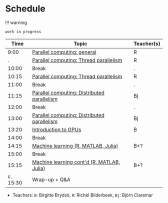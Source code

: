 # Schedule

!!! warning

    work in progress

<!-- markdownlint-disable MD013 --><!-- Tables cannot be split up over lines, hence will break 80 characters per line -->

Time  | Topic                                                                            | Teacher(s)
------|----------------------------------------------------------------------------------|-----------
9:00  | [Parallel computing: general](parallel_computing/README.md)                      | R
.     | [Parallel computing: Thread parallelism](thread_parallelism/README.md)           | R
10:00 | Break                                                                            | .
10:15 | [Parallel computing: Thread parallelism](thread_parallelism/README.md)           | R
11:00 | Break                                                                            | .
11:15 | [Parallel computing: Distributed parallelism](distributed_parallelism/README.md) | Bj
12:00 | Break                                                                            | .
13:00 | [Parallel computing: Distributed parallelism](distributed_parallelism/README.md) | Bj
13:20 | [Introduction to GPUs](gpus.md)                                                  | B 
14:00 | Break
14:15 | [Machine learning (R, MATLAB, Julia)](ML.md)                                     | B+?
15:00 | Break
15:15 | [Machine learning cont'd (R, MATLAB, Julia)](ML.md)                              | B+?
c. 15:30  | Wrap-up + Q&A


<!-- markdownlint-enable MD013 -->

- Teachers: `B`: Birgitte Brydsö, `R`: Richèl Bilderbeek, `Bj`: Björn Claremar
